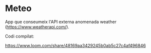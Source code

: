 # Meteo

App que conseumeix l'API externa anomenada weather (https://www.weatherapi.com/).

Codi compilat:

https://www.loom.com/share/48169aa3429245b0ab5c27c4af496846

